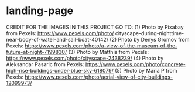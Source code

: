 # landing-page
CREDIT FOR THE IMAGES IN THIS PROJECT GO TO:
(1) Photo by Pixabay from Pexels: https://www.pexels.com/photo/    cityscape-during-nighttime-near-body-of-water-and-sail-boat-40142/
(2) Photo by Denys Gromov from Pexels: https://www.pexels.com/photo/a-view-of-the-museum-of-the-future-at-night-7199830/
(3) Photo by Matthis from Pexels: https://www.pexels.com/photo/cityscape-2438239/
(4) Photo by Aleksandar Pasaric from Pexels: https://www.pexels.com/photo/concrete-high-rise-buildings-under-blue-sky-618079/
(5) Photo by Maria P from Pexels: https://www.pexels.com/photo/aerial-view-of-city-buildings-12099973/
